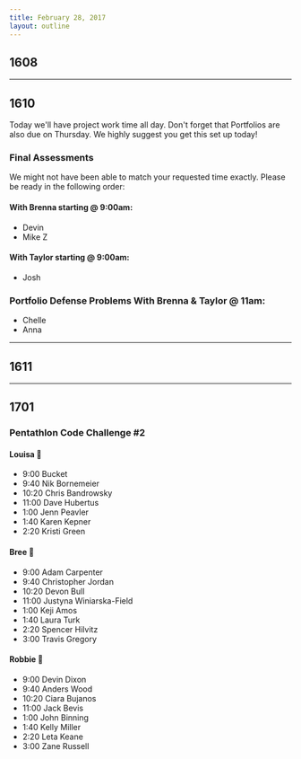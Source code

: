 ```yaml
---
title: February 28, 2017
layout: outline
---
```


## 1608

--------------------------------------------

## 1610
Today we'll have project work time all day. Don't forget that Portfolios are also due on Thursday. We highly suggest you get this set up today! 

### Final Assessments

We might not have been able to match your requested time exactly. Please be ready in the following order:

#### With Brenna starting @ 9:00am:

* Devin
* Mike Z

#### With Taylor starting @ 9:00am:
* Josh

### Portfolio Defense Problems With Brenna & Taylor @ 11am:
* Chelle
* Anna
--------------------------------------------

## 1611

--------------------------------------------

## 1701

### Pentathlon Code Challenge #2

#### Louisa :hear_no_evil:

* 9:00 Bucket
* 9:40 Nik Bornemeier
* 10:20 Chris Bandrowsky
* 11:00 Dave Hubertus
* 1:00 Jenn Peavler
* 1:40 Karen Kepner
* 2:20 Kristi Green

#### Bree :see_no_evil:

* 9:00 Adam Carpenter
* 9:40 Christopher Jordan
* 10:20 Devon Bull
* 11:00 Justyna Winiarska-Field
* 1:00 Keji Amos
* 1:40 Laura Turk
* 2:20 Spencer Hilvitz
* 3:00 Travis Gregory

#### Robbie :speak_no_evil:

* 9:00 Devin Dixon
* 9:40 Anders Wood
* 10:20 Ciara Bujanos
* 11:00 Jack Bevis
* 1:00 John Binning
* 1:40 Kelly Miller
* 2:20 Leta Keane
* 3:00 Zane Russell
